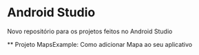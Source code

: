 # Android Studio

Novo repositório para os projetos feitos no Android Studio

** Projeto MapsExample: Como adicionar Mapa ao seu aplicativo
